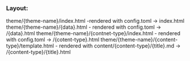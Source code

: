 ### Layout:

theme/{theme-name}/index.html -rendered with config.toml -> index.html
theme/{theme-name}/{data}.html - rendered with config.toml -> /{data}.html
theme/{theme-name}/{contnet-type}/index.html - rendered with config.toml -> /{cotent-type}.html
theme/{theme-name}/{content-type}/template.html - rendered with content/{content-type}/{title}.md -> /{content-type}/{title}.html
